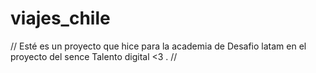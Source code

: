 # viajes_chile
//
Esté es un proyecto que hice para la academia de Desafio latam en el proyecto del sence Talento digital <3 .
//
